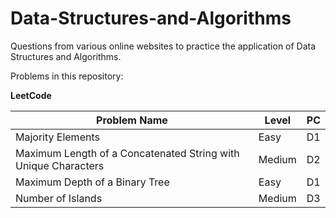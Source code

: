 # Data-Structures-and-Algorithms

Questions from various online websites to practice the application of Data Structures and Algorithms.

Problems in this repository:

**LeetCode** 

| Problem Name                                                   | Level  | PC |
|----------------------------------------------------------------|--------|----|
| Majority Elements                                              | Easy   | D1 |
| Maximum Length of a Concatenated String with Unique Characters | Medium | D2 |
| Maximum Depth of a Binary Tree                                 | Easy   | D1 |
| Number of Islands                                              | Medium | D3 |
